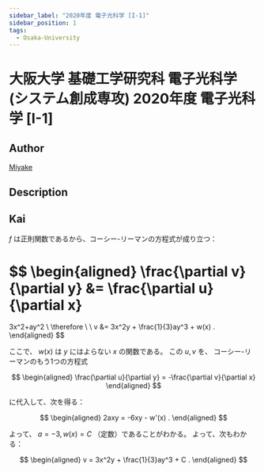 ```yaml
---
sidebar_label: "2020年度 電子光科学 [I-1]"
sidebar_position: 1
tags:
  - Osaka-University
---
```

# 大阪大学 基礎工学研究科 電子光科学 (システム創成専攻) 2020年度 電子光科学 \[I-1\]

## **Author**
[Miyake](https://miyake.github.io/exams/index.html)

## **Description**

## **Kai**
$f$ は正則関数であるから、コーシー-リーマンの方程式が成り立つ：

$$
  \begin{aligned}
  \frac{\partial v}{\partial y}
  &=
  \frac{\partial u}{\partial x}
  =
  3x^2+ay^2
  \\
  \therefore \ \ 
  v
  &=
  3x^2y + \frac{1}{3}ay^3 + w(x)
  .
  \end{aligned}
$$

ここで、 $w(x)$ は $y$ にはよらない $x$ の関数である。
この $u,v$ を、
コーシー-リーマンのもう1つの方程式

$$
  \begin{aligned}
  \frac{\partial u}{\partial y}
  = -\frac{\partial v}{\partial x}
  \end{aligned}
$$

に代入して、次を得る：

$$
  \begin{aligned}
  2axy = -6xy - w'(x)
  .
  \end{aligned}
$$

よって、 $a=-3, w(x)=C$ （定数）であることがわかる。
よって、次もわかる：

$$
  \begin{aligned}
  v = 3x^2y + \frac{1}{3}ay^3 + C
  .
  \end{aligned}
$$
